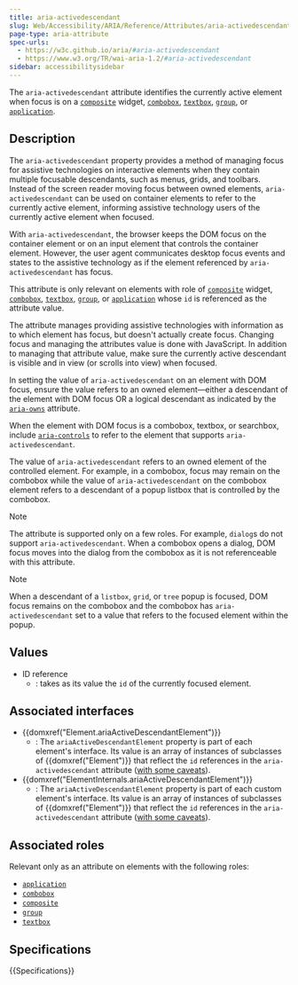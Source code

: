 ```yaml
---
title: aria-activedescendant
slug: Web/Accessibility/ARIA/Reference/Attributes/aria-activedescendant
page-type: aria-attribute
spec-urls:
  - https://w3c.github.io/aria/#aria-activedescendant
  - https://www.w3.org/TR/wai-aria-1.2/#aria-activedescendant
sidebar: accessibilitysidebar
---
```


The `aria-activedescendant` attribute identifies the currently active element when focus is on a [`composite`](/en-US/docs/Web/Accessibility/ARIA/Reference/Roles/composite_role) widget, [`combobox`](/en-US/docs/Web/Accessibility/ARIA/Reference/Roles/combobox_role), [`textbox`](/en-US/docs/Web/Accessibility/ARIA/Reference/Roles/textbox_role), [`group`](/en-US/docs/Web/Accessibility/ARIA/Reference/Roles/group_role), or [`application`](/en-US/docs/Web/Accessibility/ARIA/Reference/Roles/application_role).

## Description

The `aria-activedescendant` property provides a method of managing focus for assistive technologies on interactive elements when they contain multiple focusable descendants, such as menus, grids, and toolbars. Instead of the screen reader moving focus between owned elements, `aria-activedescendant` can be used on container elements to refer to the currently active element, informing assistive technology users of the currently active element when focused.

With `aria-activedescendant`, the browser keeps the DOM focus on the container element or on an input element that controls the container element. However, the user agent communicates desktop focus events and states to the assistive technology as if the element referenced by `aria-activedescendant` has focus.

This attribute is only relevant on elements with role of [`composite`](/en-US/docs/Web/Accessibility/ARIA/Reference/Roles/composite_role) widget, [`combobox`](/en-US/docs/Web/Accessibility/ARIA/Reference/Roles/combobox_role), [`textbox`](/en-US/docs/Web/Accessibility/ARIA/Reference/Roles/textbox_role), [`group`](/en-US/docs/Web/Accessibility/ARIA/Reference/Roles/group_role), or [`application`](/en-US/docs/Web/Accessibility/ARIA/Reference/Roles/application_role) whose `id` is referenced as the attribute value.

The attribute manages providing assistive technologies with information as to which element has focus, but doesn't actually create focus. Changing focus and managing the attributes value is done with JavaScript. In addition to managing that attribute value, make sure the currently active descendant is visible and in view (or scrolls into view) when focused.

In setting the value of `aria-activedescendant` on an element with DOM focus, ensure the value refers to an owned element—either a descendant of the element with DOM focus OR a logical descendant as indicated by the [`aria-owns`](/en-US/docs/Web/Accessibility/ARIA/Reference/Attributes/aria-owns) attribute.

When the element with DOM focus is a combobox, textbox, or searchbox, include [`aria-controls`](/en-US/docs/Web/Accessibility/ARIA/Reference/Attributes/aria-controls) to refer to the element that supports `aria-activedescendant`.

The value of `aria-activedescendant` refers to an owned element of the controlled element. For example, in a combobox, focus may remain on the combobox while the value of `aria-activedescendant` on the combobox element refers to a descendant of a popup listbox that is controlled by the combobox.

> [!NOTE]
> The attribute is supported only on a few roles. For example, `dialog`s do not support `aria-activedescendant`. When a combobox opens a dialog, DOM focus moves into the dialog from the combobox as it is not referenceable with this attribute.

> [!NOTE]
> When a descendant of a `listbox`, `grid`, or `tree` popup is focused, DOM focus remains on the combobox and the combobox has `aria-activedescendant` set to a value that refers to the focused element within the popup.

## Values

- ID reference
  - : takes as its value the `id` of the currently focused element.

## Associated interfaces

- {{domxref("Element.ariaActiveDescendantElement")}}
  - : The `ariaActiveDescendantElement` property is part of each element's interface.
    Its value is an array of instances of subclasses of {{domxref("Element")}} that reflect the `id` references in the `aria-activedescendant` attribute ([with some caveats](/en-US/docs/Web/API/Document_Object_Model/Reflected_attributes#reflected_element_references)).
- {{domxref("ElementInternals.ariaActiveDescendantElement")}}
  - : The `ariaActiveDescendantElement` property is part of each custom element's interface.
    Its value is an array of instances of subclasses of {{domxref("Element")}} that reflect the `id` references in the `aria-activedescendant` attribute ([with some caveats](/en-US/docs/Web/API/Document_Object_Model/Reflected_attributes#reflected_element_references)).

## Associated roles

Relevant only as an attribute on elements with the following roles:

- [`application`](/en-US/docs/Web/Accessibility/ARIA/Reference/Roles/application_role)
- [`combobox`](/en-US/docs/Web/Accessibility/ARIA/Reference/Roles/combobox_role)
- [`composite`](/en-US/docs/Web/Accessibility/ARIA/Reference/Roles/composite_role)
- [`group`](/en-US/docs/Web/Accessibility/ARIA/Reference/Roles/group_role)
- [`textbox`](/en-US/docs/Web/Accessibility/ARIA/Reference/Roles/textbox_role)

## Specifications

{{Specifications}}

